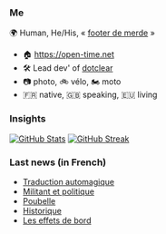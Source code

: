 ### Me

🌍 Human, He/His, « [footer de merde](https://open-time.net/post/2013/07/17/La-veritable-histoire-du-Footer-de-merde-) » 
* 🏠 https://open-time.net 
* 🛠️ Lead dev' of [dotclear](https://git.dotclear.org/dev/dotclear)
* 📷 photo, 🚲 vélo, 🏍️ moto 
* 🇫🇷 native, 🇬🇧 speaking, 🇪🇺 living

### Insights

[![GitHub Stats](https://github-readme-stats-sigma-five.vercel.app/api?username=franck-paul)](https://github.com/franck-paul)
[![GitHub Streak](https://github-readme-streak-stats.herokuapp.com?user=franck-paul)](https://git.io/streak-stats)

### Last news (in French)

<!-- BLOG-POST-LIST:START -->
- [Traduction automagique](https://open-time.net/post/2023/06/13/Traduction-automagique)
- [Militant et politique](https://open-time.net/post/2023/06/12/Militant-et-politique)
- [Poubelle](https://open-time.net/post/2023/06/11/Poubelle)
- [Historique](https://open-time.net/post/2023/06/10/Historique)
- [Les effets de bord](https://open-time.net/post/2023/06/09/Les-effets-de-bord)
<!-- BLOG-POST-LIST:END -->
